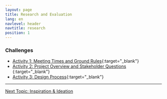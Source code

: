 ```yaml
---
layout: page
title: Research and Evaluation
lang: en
navlevel: header
navtitle: research
position: 1
---
```

### Challenges
* [Activity 1: Meeting Times and Ground Rules](https://docs.google.com/document/d/1yotCMbVxgqxOQtO-bw-0RrQvCg1k1oSUYBVZ0SoSUH4/edit?usp=sharing){:target="_blank"}
* [Activity 2: Project Overview and Stakeholder Questions ](https://docs.google.com/document/d/1qsJBktVe3ZZlX0sF4A83OUUuNqDAKuXayVgI1mlJWw4/edit?usp=sharing){:target="_blank"}
* [Activity 3: Design Process](https://docs.google.com/document/d/1R6lz6rOoBRvk-qOq5sgTV2gYlAFb-4463SpKIPk2l9U/edit?usp=sharing){:target="_blank"}


***
[Next Topic: Inspiration & Ideation](./inspiration)
